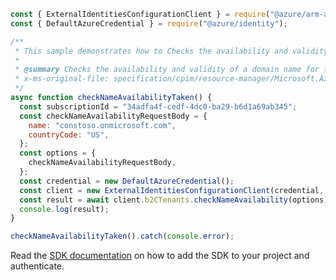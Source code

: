 ```javascript
const { ExternalIdentitiesConfigurationClient } = require("@azure/arm-azureadexternalidentities");
const { DefaultAzureCredential } = require("@azure/identity");

/**
 * This sample demonstrates how to Checks the availability and validity of a domain name for the tenant.
 *
 * @summary Checks the availability and validity of a domain name for the tenant.
 * x-ms-original-file: specification/cpim/resource-manager/Microsoft.AzureActiveDirectory/stable/2021-04-01/examples/checkNameAvailability-taken.json
 */
async function checkNameAvailabilityTaken() {
  const subscriptionId = "34adfa4f-cedf-4dc0-ba29-b6d1a69ab345";
  const checkNameAvailabilityRequestBody = {
    name: "constoso.onmicrosoft.com",
    countryCode: "US",
  };
  const options = {
    checkNameAvailabilityRequestBody,
  };
  const credential = new DefaultAzureCredential();
  const client = new ExternalIdentitiesConfigurationClient(credential, subscriptionId);
  const result = await client.b2CTenants.checkNameAvailability(options);
  console.log(result);
}

checkNameAvailabilityTaken().catch(console.error);
```

Read the [SDK documentation](https://github.com/Azure/azure-sdk-for-js/blob/%40azure%2Farm-azureadexternalidentities_1.0.0/sdk/azureadexternalidentities/arm-azureadexternalidentities/README.md) on how to add the SDK to your project and authenticate.

